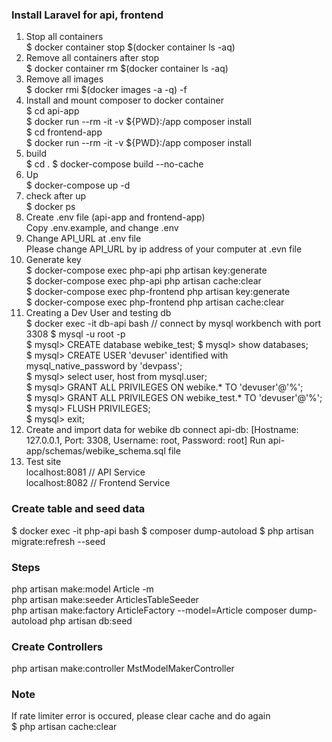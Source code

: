 ### Install Laravel for api, frontend
1. Stop all containers  
    $ docker container stop $(docker container ls -aq)		
2. Remove all containers after stop  
    $ docker container rm $(docker container ls -aq)		
3. Remove all images  
    $ docker rmi $(docker images -a -q) -f		
4. Install and mount composer to docker container  
    $ cd api-app  
    $ docker run --rm -it -v ${PWD}:/app composer install	
    $ cd frontend-app  
    $ docker run --rm -it -v ${PWD}:/app composer install			
5. build  
    $ cd .
    $ docker-compose build --no-cache		
6. Up  
    $ docker-compose up -d  
7. check after up  
    $ docker ps		
8. Create .env file (api-app and frontend-app)  
    Copy .env.example, and change .env
9. Change API_URL at .env file  
    Please change API_URL by ip address of your computer at .evn file
10. Generate key  
    $ docker-compose exec php-api php artisan key:generate  
    $ docker-compose exec php-api php artisan cache:clear  
    $ docker-compose exec php-frontend php artisan key:generate  
    $ docker-compose exec php-frontend php artisan cache:clear  
11. Creating a Dev User and testing db  
    $ docker exec -it db-api bash   // connect by mysql workbench with port 3308
    $ mysql -u root -p  
    $ mysql> CREATE database webike_test;
    $ mysql> show databases;  
    $ mysql> CREATE USER 'devuser' identified with mysql_native_password by 'devpass';  
    $ mysql> select user, host from mysql.user;  
    $ mysql> GRANT ALL PRIVILEGES ON webike.* TO 'devuser'@'%';  
    $ mysql> GRANT ALL PRIVILEGES ON webike_test.* TO 'devuser'@'%';  
    $ mysql> FLUSH PRIVILEGES;  
    $ mysql> exit;
12. Create and import data for webike db
    connect api-db: [Hostname: 127.0.0.1, Port: 3308, Username: root, Password: root]
    Run api-app/schemas/webike_schema.sql file
13. Test site  
    localhost:8081 // API Service  
    localhost:8082 // Frontend Service  

### Create table and seed data
$ docker exec -it php-api bash
$ composer dump-autoload
$ php artisan migrate:refresh --seed

### Steps
php artisan make:model Article -m  
php artisan make:seeder ArticlesTableSeeder  
php artisan make:factory ArticleFactory --model=Article
composer dump-autoload
php artisan db:seed

### Create Controllers
php artisan make:controller MstModelMakerController

### Note
If rate limiter error is occured, please clear cache and do again  
$ php artisan cache:clear